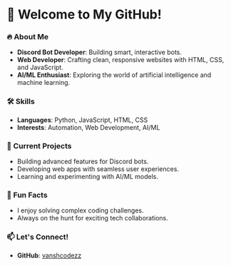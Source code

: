 # 👋 Welcome to My GitHub!  

### 🔥 About Me  
- **Discord Bot Developer**: Building smart, interactive bots.  
- **Web Developer**: Crafting clean, responsive websites with HTML, CSS, and JavaScript.  
- **AI/ML Enthusiast**: Exploring the world of artificial intelligence and machine learning.  

### 🛠️ Skills  
- **Languages**: Python, JavaScript, HTML, CSS   
- **Interests**: Automation, Web Development, AI/ML  

### 🚀 Current Projects  
- Building advanced features for Discord bots.  
- Developing web apps with seamless user experiences.  
- Learning and experimenting with AI/ML models.  

### 🌟 Fun Facts  
- I enjoy solving complex coding challenges.  
- Always on the hunt for exciting tech collaborations.  

### 📫 Let's Connect!  
- **GitHub**: [vanshcodezz](https://github.com/vanshcodezz)  
